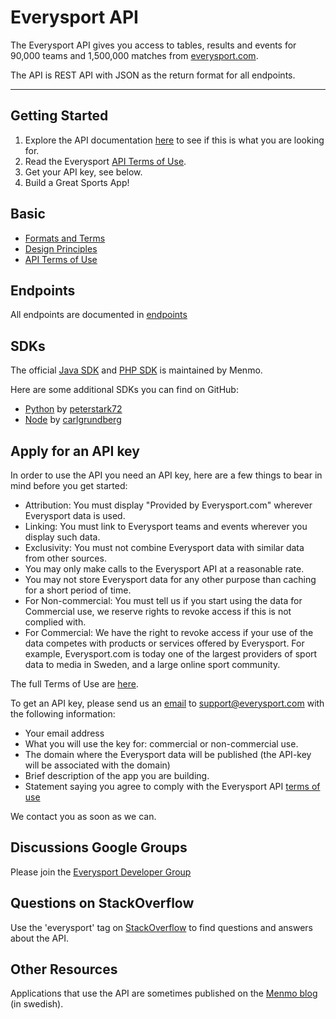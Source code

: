 # Everysport API
The Everysport API gives you access to tables, results and events for 90,000 teams and 1,500,000 matches from [everysport.com](http://www.everysport.com).  

The API is REST API with JSON as the return format for all endpoints. 

***

## Getting Started
1. Explore the API documentation [here](/endpoints) to see if this is what you are looking for.
2. Read the Everysport [API Terms of Use](basics/terms_of_use.md).
3. Get your API key, see below.   
4. Build a Great Sports App! 

## Basic
* [Formats and Terms](basics/formats_and_terms.md)
* [Design Principles](basics/design_principles.md)
* [API Terms of Use](basics/terms_of_use.md)

## Endpoints
All endpoints are documented in [endpoints](endpoints/)

## SDKs
The official [Java SDK](https://github.com/menmo/everysport-java-sdk) and [PHP SDK](https://github.com/menmo/everysport-php-sdk) is maintained by Menmo. 

Here are some additional SDKs you can find on GitHub:
* [Python](https://github.com/peterstark72/everysport) by [peterstark72](https://github.com/peterstark72)
* [Node](https://github.com/carlgrundberg/everysport-node-sdk) by [carlgrundberg](https://github.com/carlgrundberg)

## Apply for an API key
In order to use the API you need an API key, here are a few things to bear in mind before you get started:

* Attribution: You must display "Provided by Everysport.com" wherever Everysport data is used.
* Linking: You must link to Everysport teams and events wherever you display such data.
* Exclusivity: You must not combine Everysport data with similar data from other sources. 
* You may only make calls to the Everysport API at a reasonable rate. 
* You may not store Everysport data for any other purpose than caching for a short period of time. 
* For Non-commercial: You must tell us if you start using the data for Commercial use, we reserve rights to revoke access if this is not complied with.
* For Commercial: We have the right to revoke access if your use of the data competes with products or services offered by Everysport. For example, Everysport.com is today one of the largest providers of sport data to media in Sweden, and a large online sport community.

The full Terms of Use are [here](/basics/terms_of_use.md). 

To get an API key, please send us an [email](mailto:support@everysport.com) to <support@everysport.com> with the following information: 
* Your email address
* What you will use the key for: commercial or non-commercial use.
* The domain where the Everysport data will be published (the API-key will be associated with the domain)
* Brief description of the app you are building. 
* Statement saying you agree to comply with the Everysport API [terms of use](/basics/terms_of_use.md)

We contact you as soon as we can. 

## Discussions Google Groups
Please join the [Everysport Developer Group](https://groups.google.com/d/forum/everysport-developer)

## Questions on StackOverflow 
Use the 'everysport' tag on [StackOverflow](http://stackoverflow.com/questions/tagged/everysport) to find questions and answers about the API.

## Other Resources
Applications that use the API are sometimes published on the [Menmo blog](http://www.menmo.se/blogg/) (in swedish).






  








